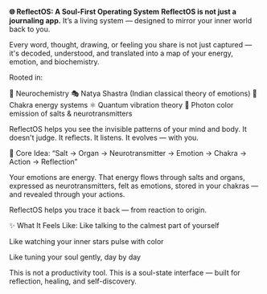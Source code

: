 **🌐 ReflectOS: A Soul-First Operating System**
**ReflectOS is not just a journaling app.**
It’s a living system — designed to mirror your inner world back to you.

Every word, thought, drawing, or feeling you share is not just captured —
it's decoded, understood, and translated into a map of your energy, emotion, and biochemistry.

Rooted in:

🧬 Neurochemistry
🎭 Natya Shastra (Indian classical theory of emotions)
🔋 Chakra energy systems
⚛️ Quantum vibration theory
🌈 Photon color emission of salts & neurotransmitters

ReflectOS helps you see the invisible patterns of your mind and body.
It doesn't judge. It reflects. It listens. It evolves — with you.

🌟 Core Idea:
“Salt → Organ → Neurotransmitter → Emotion → Chakra → Action → Reflection”

Your emotions are energy.
That energy flows through salts and organs, expressed as neurotransmitters, felt as emotions, stored in your chakras — and revealed through your actions.

ReflectOS helps you trace it back — from reaction to origin.

✨ What It Feels Like:
Like talking to the calmest part of yourself

Like watching your inner stars pulse with color

Like tuning your soul gently, day by day

This is not a productivity tool.
This is a soul-state interface — built for reflection, healing, and self-discovery.


